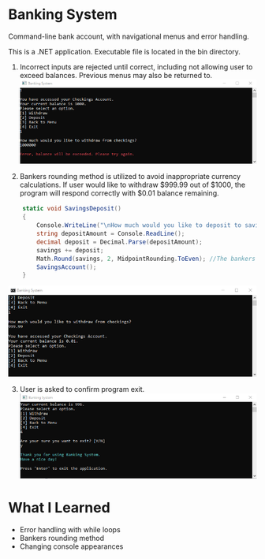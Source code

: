 # Banking System
Command-line bank account, with navigational menus and error handling.

This is a .NET application. Executable file is located in the bin directory.

1. Incorrect inputs are rejected until correct, including not allowing user to exceed balances. Previous menus may also be returned to.
![Error Message](error-message.png)

2. Bankers rounding method is utilized to avoid inappropriate currency calculations.
If user would like to withdraw $999.99 out of $1000, the program will respond correctly with $0.01 balance remaining.
```csharp
    static void SavingsDeposit()
    {
        Console.WriteLine("\nHow much would you like to deposit to savings?");
        string depositAmount = Console.ReadLine();
        decimal deposit = Decimal.Parse(depositAmount);
        savings += deposit;
        Math.Round(savings, 2, MidpointRounding.ToEven); //The bankers rounding method
        SavingsAccount();
    }
```
![Bankers Rounding Method](bankers-rounding.png)

3. User is asked to confirm program exit.
![Exiting Program](exit-program.png)

# What I Learned
- Error handling with while loops
- Bankers rounding method
- Changing console appearances
